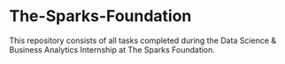 # The-Sparks-Foundation
This repository consists of all tasks completed during the Data Science &amp; Business Analytics Internship at The Sparks Foundation.
